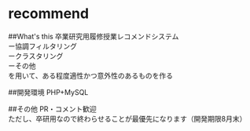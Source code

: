 # recommend
##What's this
卒業研究用履修授業レコメンドシステム<br>
ー協調フィルタリング<br>
ークラスタリング<br>
ーその他<br>
を用いて、ある程度適性かつ意外性のあるものを作る

##開発環境
PHP+MySQL

##その他
PR・コメント歓迎<br>
ただし、卒研用なので終わらせることが最優先になります（開発期限8月末）
